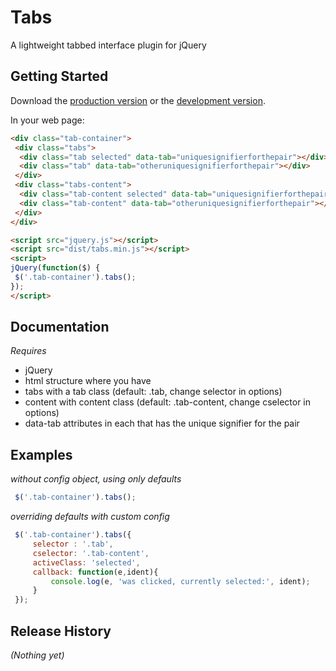 # Tabs

A lightweight tabbed interface plugin for jQuery

## Getting Started
Download the [production version][min] or the [development version][max].

[min]: https://raw.github.com/daveespionage/jquery-tabs/master/dist/tabs.min.js
[max]: https://raw.github.com/daveespionage/jquery-tabs/master/dist/tabs.js

In your web page:

```html
<div class="tab-container">
 <div class="tabs">
  <div class="tab selected" data-tab="uniquesignifierforthepair"></div>
  <div class="tab" data-tab="otheruniquesignifierforthepair"></div>
 </div>
 <div class="tabs-content">
  <div class="tab-content selected" data-tab="uniquesignifierforthepair"></div>
  <div class="tab-content" data-tab="otheruniquesignifierforthepair"></div>
 </div>
</div>

<script src="jquery.js"></script>
<script src="dist/tabs.min.js"></script>
<script>
jQuery(function($) {
 $('.tab-container').tabs();
});
</script>
```

## Documentation
 *Requires*
 - jQuery
 - html structure where you have
  - tabs with a tab class (default: .tab, change selector in options)
  - content with content class (default: .tab-content, change cselector in options)
  - data-tab attributes in each that has the unique signifier for the pair

## Examples
 *without config object, using only defaults*
```javascript
 $('.tab-container').tabs();
```

 *overriding defaults with custom config*
```javascript
 $('.tab-container').tabs({
     selector : '.tab',
     cselector: '.tab-content',
     activeClass: 'selected',
     callback: function(e,ident){
         console.log(e, 'was clicked, currently selected:', ident);
     }
 });
```

## Release History
_(Nothing yet)_
